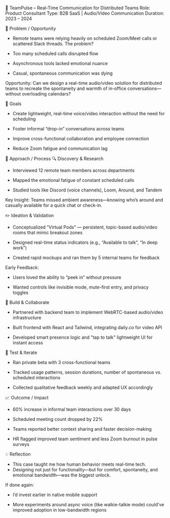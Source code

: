 🎥 TeamPulse – Real-Time Communication for Distributed Teams
Role: Product Consultant
Type: B2B SaaS | Audio/Video Communication
Duration: 2023 – 2024

🚩 Problem / Opportunity
- Remote teams were relying heavily on scheduled Zoom/Meet calls or scattered Slack threads. The problem?

- Too many scheduled calls disrupted flow

- Asynchronous tools lacked emotional nuance

- Casual, spontaneous communication was dying

Opportunity:
Can we design a real-time audio/video solution for distributed teams to recreate the spontaneity and warmth of in-office conversations—without overloading calendars?

🎯 Goals
- Create lightweight, real-time voice/video interaction without the need for scheduling

- Foster informal “drop-in” conversations across teams

- Improve cross-functional collaboration and employee connection

- Reduce Zoom fatigue and communication lag

🧭 Approach / Process
🔍 Discovery & Research
- Interviewed 12 remote team members across departments

- Mapped the emotional fatigue of constant scheduled calls

- Studied tools like Discord (voice channels), Loom, Around, and Tandem

Key Insight:
Teams missed ambient awareness—knowing who’s around and casually available for a quick chat or check-in.

✏️ Ideation & Validation
- Conceptualized “Virtual Pods” — persistent, topic-based audio/video rooms that mimic breakout zones

- Designed real-time status indicators (e.g., “Available to talk”, “In deep work”)

- Created rapid mockups and ran them by 5 internal teams for feedback

Early Feedback:

- Users loved the ability to “peek in” without pressure

- Wanted controls like invisible mode, mute-first entry, and privacy toggles

🔧 Build & Collaborate
- Partnered with backend team to implement WebRTC-based audio/video infrastructure

- Built frontend with React and Tailwind, integrating daily.co for video API

- Developed smart presence logic and "tap to talk" lightweight UI for instant access

🔁 Test & Iterate
- Ran private beta with 3 cross-functional teams

- Tracked usage patterns, session durations, number of spontaneous vs. scheduled interactions

- Collected qualitative feedback weekly and adapted UX accordingly

📈 Outcome / Impact
- 60% increase in informal team interactions over 30 days

- Scheduled meeting count dropped by 22%

- Teams reported better context sharing and faster decision-making

- HR flagged improved team sentiment and less Zoom burnout in pulse surveys

💡 Reflection
- This case taught me how human behavior meets real-time tech.
- Designing not just for functionality—but for comfort, spontaneity, and emotional bandwidth—was the biggest unlock.

If done again:

- I’d invest earlier in native mobile support

- More experiments around async voice (like walkie-talkie mode) could’ve improved adoption in low-bandwidth regions
